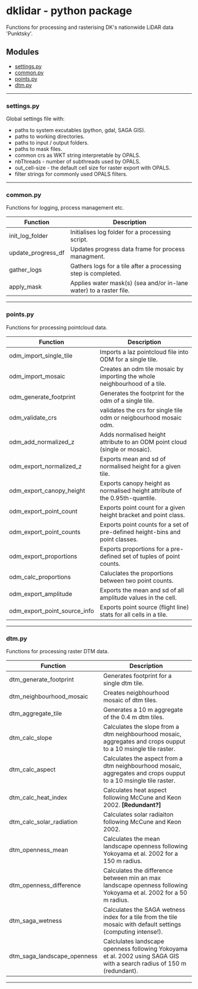 # dklidar - python package 
Functions for processing and rasterising DK's nationwide LiDAR data 'Punktsky'.

## Modules

- [settings.py](#settings.py)
- [common.py](#common.py)
- [points.py](#points.py)
- [dtm.py](#dtm.py)

----

### settings.py
Global settings file with:
- paths to system excutables (python, gdal, SAGA GIS).
- paths to working directories.
- paths to input / output folders.
- paths to mask files.
- common crs as WKT string interpretable by OPALS.
- nbThreads - number of subthreads used by OPALS.
- out_cell-size - the default cell size for raster export with OPALS.
- filter strings for commonly used OPALS filters. 

----

### common.py
Functions for logging, process management etc.

Function | Description
--- | ---
init_log_folder | Initialises log folder for a processing script.
update_progress_df | Updates progress data frame for process managment.
gather_logs | Gathers logs for a tile after a processing step is completed.
apply_mask | Applies water mask(s) (sea and/or in-lane water) to a raster file.

----

### points.py
Functions for processing pointcloud data.

Function | Description
--- | ---
odm_import_single_tile | Imports a laz pointcloud file into ODM for a single tile.
odm_import_mosaic | Creates an odm tile mosaic by importing the whole neighbourhood of a tile.
odm_generate_footprint | Generates the footprint for the odm of a single tile.
odm_validate_crs | validates the crs for single tile odm or neigbourhood mosaic odm.
odm_add_normalized_z | Adds normalised height attribute to an ODM point cloud (single or mosaic).
odm_export_normalized_z | Exports mean and sd of normalised height for a given tile.
odm_export_canopy_height | Exports canopy height as normalised height attribute of the 0.95th-quantile.
odm_export_point_count | Exports point count for a given height bracket and point class.
odm_export_point_counts | Exports point counts for a set of pre-defined height-bins and point classes.
odm_export_proportions | Exports proportions for a pre-defined set of tuples of point counts.
odm_calc_proportions | Caluclates the proportions between two point counts.
odm_export_amplitude | Exports the mean and sd of all amplitude values in the cell.
odm_export_point_source_info | Exports point source (flight line) stats for all cells in a tile.

----

### dtm.py
Functions for processing raster DTM data.

Function | Description
--- | ---
dtm_generate_footprint | Generates footprint for a single dtm tile.
dtm_neighbourhood_mosaic | Creates neigbhourhood mosaic of dtm tiles.
dtm_aggregate_tile | Generates a 10 m aggregate of the 0.4 m dtm tiles.
dtm_calc_slope | Calculates the slope from a dtm neighbourhood mosaic, aggregates and crops oupput to a 10 msingle tile raster.
dtm_calc_aspect | Calculates the aspect from a dtm neighbourhood mosaic, aggregates and crops oupput to a 10 msingle tile raster.
dtm_calc_heat_index | Calculates heat aspect following McCune and Keon 2002. **\[Redundant?\]**
dtm_calc_solar_radiation | Calculates solar radiaiton following McCune and Keon 2002. 
dtm_openness_mean | Calculates the mean landscape openness following Yokoyama et al. 2002 for a 150 m radius.
dtm_openness_difference | Calculates the difference between min an max landscape openness following Yokoyama et al. 2002 for a 50 m radius.
dtm_saga_wetness | Calculates the SAGA wetness index for a tile from the tile mosaic with default settings (computing intense!).
dtm_saga_landscape_openness | Calclulates landscape openness following Yokoyama et al. 2002 using SAGA GIS with a search radius of 150 m (redundant).

----
